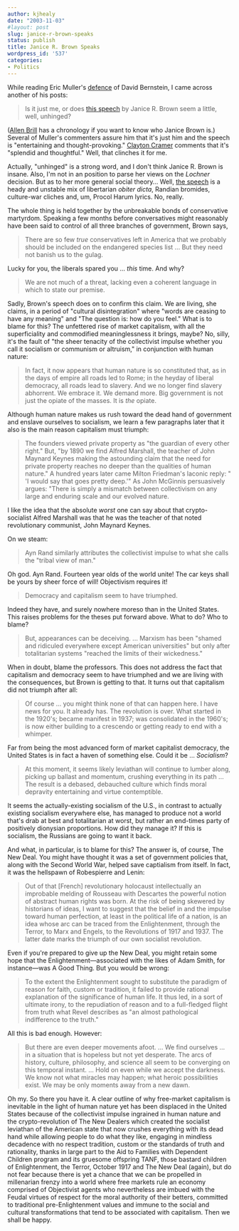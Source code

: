 ```yaml
---
author: kjhealy
date: "2003-11-03"
#layout: post
slug: janice-r-brown-speaks
status: publish
title: Janice R. Brown Speaks
wordpress_id: '537'
categories:
- Politics
---
```


While reading Eric Muller's [defence](http://www.isthatlegal.org/archives/2003_11_02_isthatlegal_archive.html#106782813333909140) of David Bernstein, I came across another of his posts:

> Is it just me, or does [this speech](http://www.constitution.org/col/jrb/00420_jrb_fedsoc.htm) by Janice R. Brown seem a little, well, unhinged?

([Allen Brill](http://www.therightchristians.org/archives/000238.html#more) has a chronology if you want to know who Janice Brown is.) Several of Muller's commenters assure him that it's just him and the speech is "entertaining and thought-provoking." [Clayton Cramer](http://www.claytoncramer.com/weblog/blogger.html) comments that it's "splendid and thoughtful." Well, that clinches it for me.

Actually, "unhinged" is a strong word, and I don't think Janice R. Brown is insane. Also, I'm not in an position to parse her views on the *Lochner* decision. But as to her more general social theory… Well, [the speech](http://www.constitution.org/col/jrb/00420_jrb_fedsoc.htm) is a heady and unstable mix of libertarian *obiter dicta*, Randian bromides, culture-war cliches and, um, Procol Harum lyrics. No, really.
 
 The whole thing is held together by the unbreakable bonds of conservative martyrdom. Speaking a few months before conversatives might reasonably have been said to control of all three branches of government, Brown says,

> There are so few *true* conservatives left in America that we probably should be included on the endangered species list … But they need not banish us to the gulag.

Lucky for you, the liberals spared you … *this* time. And why?

> We are not much of a threat, lacking even a coherent language in which to state our premise.

Sadly, Brown's speech does on to confirm this claim. We are living, she claims, in a period of "cultural disintegration" where "words are ceasing to have any meaning" and "The question is: how do you feel." What is to blame for this? The unfettered rise of market capitalism, with all the superficiality and commodified meaninglessness it brings, maybe? No, silly, it's the fault of "the sheer tenacity of the collectivist impulse whether you call it socialism or communism or altruism," in conjunction with human nature:

> In fact, it now appears that human nature is so constituted that, as in the days of empire all roads led to Rome; in the heyday of liberal democracy, all roads lead to slavery. And we no longer find slavery abhorrent. We embrace it. We demand more. Big government is not just the opiate of the masses. It is *the* opiate.

Although human nature makes us rush toward the dead hand of government and enslave ourselves to socialism, we learn a few paragraphs later that it also is the main reason capitalism must triumph:

> The founders viewed private property as "the guardian of every other right." But, "by 1890 we find Alfred Marshall, the teacher of John Maynard Keynes making the astounding claim that the need for private property reaches no deeper than the qualities of human nature." A hundred years later came Milton Friedman's laconic reply: " 'I would say that goes pretty deep.'" As John McGinnis persuasively argues: "There is simply a mismatch between collectivism on any large and enduring scale and our evolved nature.

I like the idea that the absolute *worst* one can say about that crypto-socialist Alfred Marshall was that he was the teacher of that noted revolutionary communist, John Maynard Keynes.

On we steam:

> Ayn Rand similarly attributes the collectivist impulse to what she calls the "tribal view of man."

Oh god. Ayn Rand. Fourteen year olds of the world unite! The car keys shall be yours by sheer force of will! Objectivism requires it!

> Democracy and capitalism seem to have triumphed.

Indeed they have, and surely nowhere moreso than in the United States. This raises problems for the theses put forward above. What to do? Who to blame?

> But, appearances can be deceiving. ... Marxism has been "shamed and ridiculed everywhere except American universities" but only after totalitarian systems "reached the limits of their wickedness."

When in doubt, blame the professors. This does not address the fact that capitalism and democracy seem to have triumphed and we are living with the consequences, but Brown is getting to that. It turns out that capitalism did not triumph after all:

> Of course … you might think none of that can happen here. I have news for you. It already has. The revolution is over. What started in the 1920's; became manifest in 1937; was consolidated in the 1960's; is now either building to a crescendo or getting ready to end with a whimper.

Far from being the most advanced form of market capitalist democracy, the United States is in fact a haven of something else. Could it be … *Socialism*?

> At this moment, it seems likely leviathan will continue to lumber along, picking up ballast and momentum, crushing everything in its path … The result is a debased, debauched culture which finds moral depravity entertaining and virtue contemptible.

It seems the actually-existing socialism of the U.S., in contrast to actually existing socialism everywhere else, has managed to produce not a world that's drab at best and totalitarian at worst, but rather an end-times party of positively dionysian proportions. How did they manage it? If this is socialism, the Russians are going to want it back.

And what, in particular, is to blame for this? The answer is, of course, The New Deal. You might have thought it was a set of government policies that, along with the Second World War, helped save captialism from itself. In fact, it was the hellspawn of Robespierre and Lenin:

> Out of that [French] revolutionary holocaust intellectually an improbable melding of Rousseau with Descartes the powerful notion of abstract human rights was born. At the risk of being skewered by historians of ideas, I want to suggest that the belief in and the impulse toward human perfection, at least in the political life of a nation, is an idea whose arc can be traced from the Enlightenment, through the Terror, to Marx and Engels, to the Revolutions of 1917 and 1937. The latter date marks the triumph of our own socialist revolution.

Even if you're prepared to give up the New Deal, you might retain some hope that the Enlightenment—associated with the likes of Adam Smith, for instance—was A Good Thing. But you would be wrong:

> To the extent the Enlightenment sought to substitute the paradigm of reason for faith, custom or tradition, it failed to provide rational explanation of the significance of human life. It thus led, in a sort of ultimate irony, to the repudiation of reason and to a full-fledged flight from truth what Revel describes as "an almost pathological indifference to the truth."

All this is bad enough. However:

> But there are even deeper movements afoot. ... We find ourselves … in a situation that is hopeless but not yet desperate. The arcs of history, culture, philosophy, and science all seem to be converging on this temporal instant. ... Hold on even while we accept the darkness. We know not what miracles may happen; what heroic possibilities exist. We may be only moments away from a new dawn.

Oh my. So there you have it. A clear outline of why free-market capitalism is inevitable in the light of human nature yet has been displaced in the United States because of the collectivist impulse ingrained in human nature and the crypto-revolution of The New Dealers which created the socialist leviathan of the American state that now crushes everything with its dead hand while allowing people to do what they like, engaging in mindless decadence with no respect tradition, custom or the standards of truth and rationality, thanks in large part to the Aid to Families with Dependent Children program and its gruesome offspring TANF, those bastard children of Enlightenment, the Terror, October 1917 and The New Deal (again), but do not fear because there is yet a chance that we can be propelled in millenarian frenzy into a world where free markets rule an economy comprised of Objectivist agents who nevertheless are imbued with the Feudal virtues of respect for the moral authority of their betters, committed to traditional pre-Enlightenment values and immune to the social and cultural transformations that tend to be associated with capitalism. Then we shall be happy.
